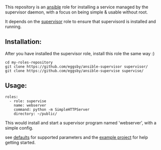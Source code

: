 This repository is an [ansible](http://ansibleworks.com) role for installing a service managed by the supervisor daemon, with a focus on being simple & usable without root.

It depends on the [supervisor](https://github.com/eggsby/ansible-supervisor) role to ensure that supervisord is installed and running.

## Installation:
After you have installed the supervisor role, install this role the same way :)

    cd my-roles-repository
    git clone https://github.com/eggsby/ansible-supervisor supervisor/
    git clone https://github.com/eggsby/ansible-supervise supervise/

## Usage:

    roles:
      - role: supervise
        name: webserver
        command: python -m SimpleHTTPServer
        directory: ~/public/

This would install and start a supervisor program named 'webserver', with a simple config.

see [defaults](https://github.com/eggsby/ansible-supervisor/blob/master/defaults/main.yaml) for supported parameters and the [example project](https://github.com/eggsby/ansible-supervisor-example) for help getting started.
